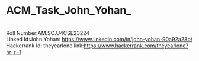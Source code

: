 # ACM_Task_John_Yohan_
<br> Roll Number:AM.SC.U4CSE23224
<br> Linked Id:John Yohan: https://www.linkedin.com/in/john-yohan-90a92a28b/
<br> Hackerrank Id: theyearlone link:https://www.hackerrank.com/theyearlone?hr_r=1
